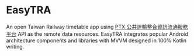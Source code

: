 # EasyTRA
An open Taiwan Railway timetable app using [PTX 公共運輸整合資訊流通服務平台](https://ptx.transportdata.tw/PTX/) API as the remote data resources. EasyTRA integrates popular Android architecture components and libraries with MVVM designed in 100% Kotlin writing.
